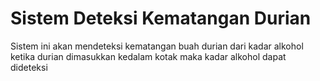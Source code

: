 # Sistem Deteksi Kematangan Durian

Sistem ini akan mendeteksi kematangan buah durian dari kadar alkohol ketika durian dimasukkan kedalam kotak maka kadar alkohol dapat dideteksi

